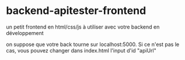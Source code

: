 # backend-apitester-frontend

un petit frontend en html/css/js à utiliser avec votre backend en développement

on suppose que votre back tourne sur localhost:5000. Si ce n'est pas le cas, vous pouvez changer dans index.html l'input d'id "apiUrl"
